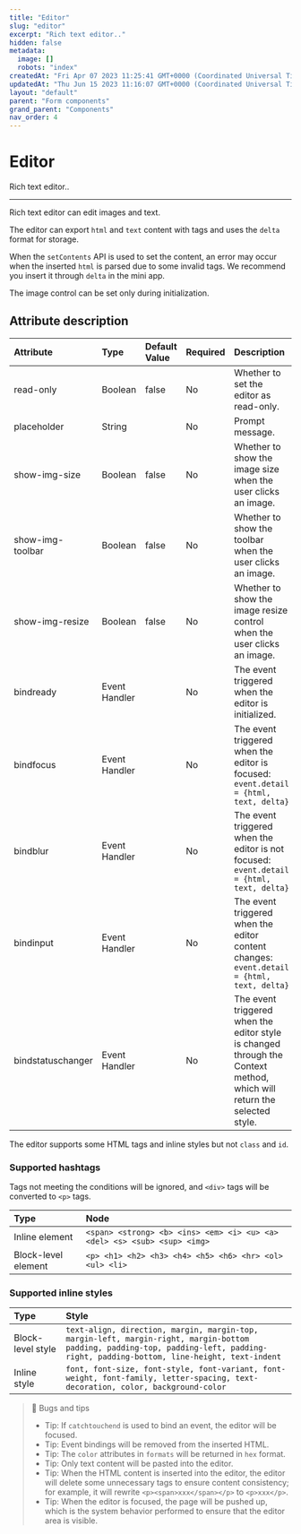 ```yaml
---
title: "Editor"
slug: "editor"
excerpt: "Rich text editor.."
hidden: false
metadata: 
  image: []
  robots: "index"
createdAt: "Fri Apr 07 2023 11:25:41 GMT+0000 (Coordinated Universal Time)"
updatedAt: "Thu Jun 15 2023 11:16:07 GMT+0000 (Coordinated Universal Time)"
layout: "default"
parent: "Form components"
grand_parent: "Components"
nav_order: 4
---
```

# Editor 
Rich text editor..

***

Rich text editor can edit images and text.

The editor can export `html` and `text` content with tags and uses the `delta` format for storage.

When the `setContents` API is used to set the content, an error may occur when the inserted `html` is parsed due to some invalid tags. We recommend you insert it through `delta` in the mini app.

The image control can be set only during initialization.

## Attribute description

| Attribute         | Type          | Default Value | Required | Description                                                                                                            |
| :---------------- | :------------ | :------------ | :------- | :--------------------------------------------------------------------------------------------------------------------- |
| read-only         | Boolean       | false         | No       | Whether to set the editor as read-only.                                                                                |
| placeholder       | String        |               | No       | Prompt message.                                                                                                        |
| show-img-size     | Boolean       | false         | No       | Whether to show the image size when the user clicks an image.                                                          |
| show-img-toolbar  | Boolean       | false         | No       | Whether to show the toolbar when the user clicks an image.                                                             |
| show-img-resize   | Boolean       | false         | No       | Whether to show the image resize control when the user clicks an image.                                                |
| bindready         | Event Handler |               | No       | The event triggered when the editor is initialized.                                                                    |
| bindfocus         | Event Handler |               | No       | The event triggered when the editor is focused: `event.detail = {html, text, delta}`                                   |
| bindblur          | Event Handler |               | No       | The event triggered when the editor is not focused: `event.detail = {html, text, delta}`                               |
| bindinput         | Event Handler |               | No       | The event triggered when the editor content changes: `event.detail = {html, text, delta}`                              |
| bindstatuschanger | Event Handler |               | No       | The event triggered when the editor style is changed through the Context method, which will return the selected style. |

The editor supports some HTML tags and inline styles but not `class` and `id`.

### Supported hashtags

Tags not meeting the conditions will be ignored, and `<div>` tags will be converted to `<p>` tags.

| Type                | Node                                                                      |
| :------------------ | :------------------------------------------------------------------------ |
| Inline element      | `<span> <strong> <b> <ins> <em> <i> <u> <a> <del> <s> <sub> <sup> <img> ` |
| Block-level element | `<p> <h1> <h2> <h3> <h4> <h5> <h6> <hr> <ol> <ul> <li>`                   |

### Supported inline styles

| Type | Style |
| :--- | :---- |
| Block-level style | `text-align, direction, margin, margin-top, margin-left, margin-right, margin-bottom `  <br />`padding, padding-top, padding-left, padding-right, padding-bottom, line-height, text-indent` |
| Inline style | `font, font-size, font-style, font-variant, font-weight, font-family, letter-spacing, text-decoration, color, background-color ` |

> 📘 Bugs and tips
> 
> - Tip: If `catchtouchend` is used to bind an event, the editor will be focused.
> - Tip: Event bindings will be removed from the inserted HTML.
> - Tip: The `color` attributes in `formats` will be returned in `hex` format.
> - Tip: Only text content will be pasted into the editor.
> - Tip: When the HTML content is inserted into the editor, the editor will delete some unnecessary tags to ensure content consistency; for example, it will rewrite `<p><span>xxx</span></p>` to `<p>xxx</p>`.
> - Tip: When the editor is focused, the page will be pushed up, which is the system behavior performed to ensure that the editor area is visible.
